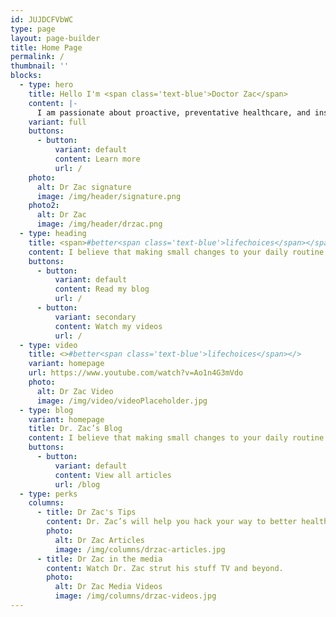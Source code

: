 ```yaml
---
id: JUJDCFVbWC
type: page
layout: page-builder
title: Home Page
permalink: /
thumbnail: ''
blocks:
  - type: hero
    title: Hello I'm <span class='text-blue'>Doctor Zac</span>
    content: |-
      I am passionate about proactive, preventative healthcare, and inspiring others to live happier and healthier for longer. My specialty is bespoke vitality, medication formulation, and aesthetics so that all my patients thrive in their everyday lives.
    variant: full
    buttons:
      - button:
          variant: default
          content: Learn more
          url: /
    photo:
      alt: Dr Zac signature
      image: /img/header/signature.png
    photo2:
      alt: Dr Zac
      image: /img/header/drzac.png
  - type: heading
    title: <span>#better<span class='text-blue'>lifechoices</span></span>
    content: I believe that making small changes to your daily routine can have massive lasting impact on the rest of your life.
    buttons:
      - button:
          variant: default
          content: Read my blog
          url: /
      - button:
          variant: secondary
          content: Watch my videos
          url: /
  - type: video
    title: <>#better<span class='text-blue'>lifechoices</span></>
    variant: homepage
    url: https://www.youtube.com/watch?v=Ao1n4G3mVdo
    photo:
      alt: Dr Zac Video
      image: /img/video/videoPlaceholder.jpg
  - type: blog
    variant: homepage
    title: Dr. Zac’s Blog
    content: I believe that making small changes to your daily routine can have massive lasting impact on the rest of your life.
    buttons:
      - button:
          variant: default
          content: View all articles
          url: /blog
  - type: perks
    columns:
      - title: Dr Zac's Tips
        content: Dr. Zac’s will help you hack your way to better health.
        photo:
          alt: Dr Zac Articles
          image: /img/columns/drzac-articles.jpg
      - title: Dr Zac in the media
        content: Watch Dr. Zac strut his stuff TV and beyond.
        photo:
          alt: Dr Zac Media Videos
          image: /img/columns/drzac-videos.jpg
---
```

